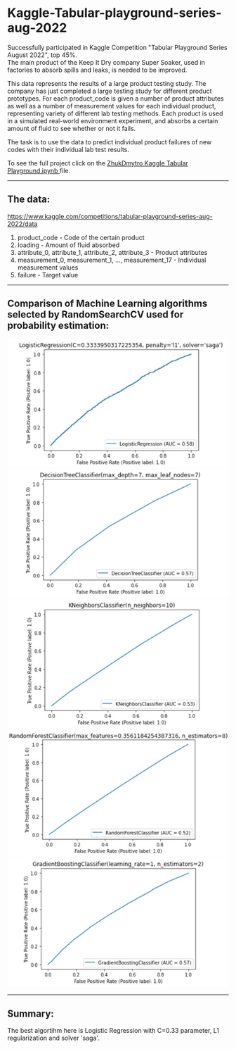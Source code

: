 # Kaggle-Tabular-playground-series-aug-2022

Successfully participated in Kaggle Competition "Tabular Playground Series August 2022", top 45%.  
The main product of the Keep It Dry company Super Soaker, used in factories to absorb spills and leaks, is needed to be improved. 

This data represents the results of a large product testing study. The company has just completed a large testing study for different product prototypes.
For each product_code is given a number of product attributes as well as a number of measurement values for each individual product, representing variety of different lab testing methods. Each product is used in a simulated real-world environment experiment, and absorbs a certain amount of fluid to see whether or not it fails.

The task is to use the data to predict individual product failures of new codes with their individual lab test results.

To see the full project click on the <a href= "ZhukDmytro Kaggle Tabular Playground Series - Aug 2022.ipynb"> ZhukDmytro Kaggle Tabular Playground.ipynb </a>file.

---

## The data:

https://www.kaggle.com/competitions/tabular-playground-series-aug-2022/data

1. product_code - Code of the certain product
2. loading - Amount of fluid absorbed
3. attribute_0, attribute_1, attribute_2, attribute_3 - Product attributes
4. measurement_0, measurement_1, ..., measurement_17 - Individual measurement values
5. failure - Target value

---

## Comparison of Machine Learning algorithms selected by RandomSearchCV used for probability estimation:
<img src = "1.jpg">
<img src = "2.jpg">
<img src = "3.jpg">
<img src = "4.jpg">
<img src = "5.jpg">

---

## Summary: 

The best algortihm here is Logistic Regression with C=0.33 parameter, L1 regularization and solver 'saga'.
